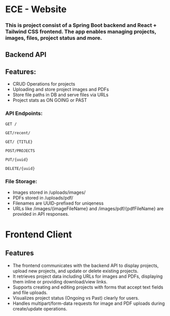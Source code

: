 # ECE - Website

### This is project consist of a Spring Boot backend and React + Tailwind CSS frontend. The app enables managing projects, images, files, project status and more.

## Backend API
## Features:
- CRUD Operations for projects
- Uploading and store project images and PDFs
- Store file paths in DB and serve files via URLs
- Project stats as ON GOING or PAST

### API Endpoints:
```
GET /
```
```
GET/recent/
```
```
GET/ {TITLE}
```
```
POST/PROJECTS
```
```
PUT/{uuid}
```
```
DELETE/{uuid}
```
### File Storage:
- Images stored in /uploads/images/
- PDFs stored in /uploads/pdf/
- Filenames are UUID-prefixed for uniqeness
- URLs like /images/{imageFileName} and /images/pdf/{pdfFileName} are provided in API responses.

# Frontend Client
## Features
- The frontend communicates with the backend API to display projects, upload new projects, and update or delete existing projects.
- It retrieves project data including URLs for images and PDFs, displaying them inline or providing download/view links.
- Supports creating and editing projects with forms that accept text fields and file uploads.
- Visualizes project status (Ongoing vs Past) clearly for users.
- Handles multipart/form-data requests for image and PDF uploads during create/update operations.
